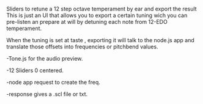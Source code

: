    Sliders to retune a 12 step octave temperament by ear and export the result
This is just an UI that allows you to export a certain tuning wich you can 
pre-listen an prepare at will by detuning each note from 12-EDO temperament.

  When the tuning is set at taste , exporting it will talk to the node.js
app and translate those offsets into frequencies or pitchbend values.

-Tone.js for the audio preview.

-12 Sliders 0 centered.

-node app request to create the freq.

-response gives a .scl file or txt.

